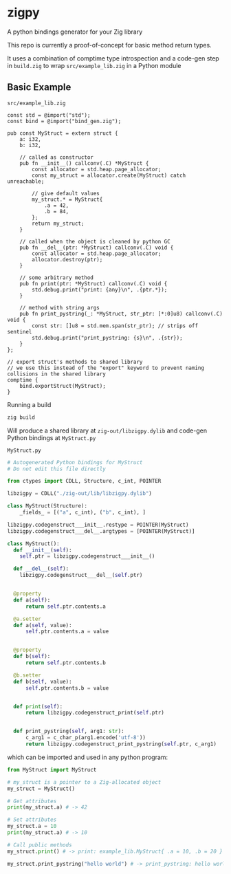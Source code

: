 # zigpy
A python bindings generator for your Zig library

This repo is currently a proof-of-concept for basic method return types.

It uses a combination of comptime type introspection and a code-gen step in `build.zig` to wrap `src/example_lib.zig` in a Python module

## Basic Example
`src/example_lib.zig`
```zig
const std = @import("std");
const bind = @import("bind_gen.zig");

pub const MyStruct = extern struct {
    a: i32,
    b: i32,

    // called as constructor
    pub fn __init__() callconv(.C) *MyStruct {
        const allocator = std.heap.page_allocator;
        const my_struct = allocator.create(MyStruct) catch unreachable;

        // give default values
        my_struct.* = MyStruct{
            .a = 42,
            .b = 84,
        };
        return my_struct;
    }

    // called when the object is cleaned by python GC
    pub fn __del__(ptr: *MyStruct) callconv(.C) void {
        const allocator = std.heap.page_allocator;
        allocator.destroy(ptr);
    }

    // some arbitrary method
    pub fn print(ptr: *MyStruct) callconv(.C) void {
        std.debug.print("print: {any}\n", .{ptr.*});
    }

    // method with string args
    pub fn print_pystring(_: *MyStruct, str_ptr: [*:0]u8) callconv(.C) void {
        const str: []u8 = std.mem.span(str_ptr); // strips off sentinel
        std.debug.print("print_pystring: {s}\n", .{str});
    }
};

// export struct's methods to shared library
// we use this instead of the "export" keyword to prevent naming collisions in the shared library
comptime {
    bind.exportStruct(MyStruct);
}
```
Running a build
```bash
zig build
```
Will produce a shared library at `zig-out/libzigpy.dylib` and code-gen Python bindings at `MyStruct.py`

`MyStruct.py`
```python
# Autogenerated Python bindings for MyStruct
# Do not edit this file directly

from ctypes import CDLL, Structure, c_int, POINTER

libzigpy = CDLL("./zig-out/lib/libzigpy.dylib")

class MyStruct(Structure):
    _fields_ = [("a", c_int), ("b", c_int), ]

libzigpy.codegenstruct___init__.restype = POINTER(MyStruct)
libzigpy.codegenstruct___del__.argtypes = [POINTER(MyStruct)]

class MyStruct():
  def __init__(self):
    self.ptr = libzigpy.codegenstruct___init__()

  def __del__(self):
    libzigpy.codegenstruct___del__(self.ptr)


  @property
  def a(self):
      return self.ptr.contents.a

  @a.setter
  def a(self, value):
      self.ptr.contents.a = value


  @property
  def b(self):
      return self.ptr.contents.b

  @b.setter
  def b(self, value):
      self.ptr.contents.b = value


  def print(self): 
      return libzigpy.codegenstruct_print(self.ptr)


  def print_pystring(self, arg1: str): 
      c_arg1 = c_char_p(arg1.encode('utf-8'))
      return libzigpy.codegenstruct_print_pystring(self.ptr, c_arg1)
```
which can be imported and used in any python program:
```python
from MyStruct import MyStruct

# my_struct is a pointer to a Zig-allocated object
my_struct = MyStruct()

# Get attributes
print(my_struct.a) # -> 42

# Set attributes
my_struct.a = 10
print(my_struct.a) # -> 10

# Call public methods
my_struct.print() # -> print: example_lib.MyStruct{ .a = 10, .b = 20 }

my_struct.print_pystring("hello world") # -> print_pystring: hello world